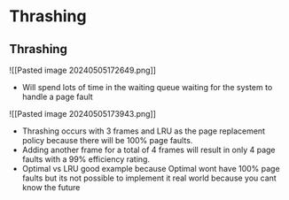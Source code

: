 # Thrashing
## Thrashing
![[Pasted image 20240505172649.png]]
- Will spend lots of time in the waiting queue waiting for the system to handle a page fault

![[Pasted image 20240505173943.png]]
- Thrashing occurs with 3 frames and LRU as the page replacement policy because there will be 100% page faults. 
- Adding another frame for a total of 4 frames will result in only 4 page faults with a 99% efficiency rating. 
- Optimal vs LRU good example because Optimal wont have 100% page faults but its not possible to implement it real world because you cant know the future

